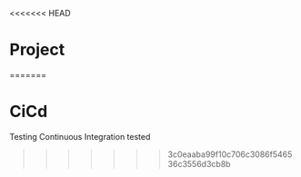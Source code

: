 <<<<<<< HEAD
# Project
=======
# CiCd
Testing Continuous Integration tested
>>>>>>> 3c0eaaba99f10c706c3086f546536c3556d3cb8b
